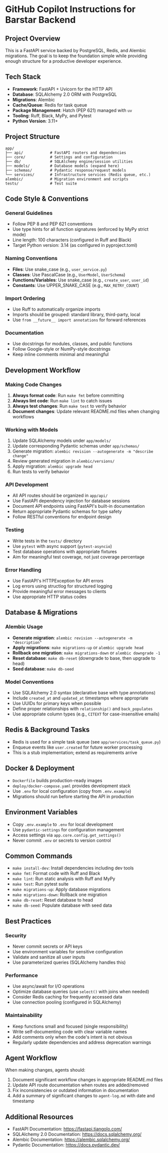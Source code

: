 # GitHub Copilot Instructions for Barstar Backend

## Project Overview
This is a FastAPI service backed by PostgreSQL, Redis, and Alembic migrations. The goal is to keep the foundation simple while providing enough structure for a productive developer experience.

## Tech Stack
- **Framework**: FastAPI + Uvicorn for the HTTP API
- **Database**: SQLAlchemy 2.0 ORM with PostgreSQL
- **Migrations**: Alembic
- **Cache/Queue**: Redis for task queue
- **Package Management**: Hatch (PEP 621) managed with `uv`
- **Tooling**: Ruff, Black, MyPy, and Pytest
- **Python Version**: 3.11+

## Project Structure
```
app/
├── api/            # FastAPI routers and dependencies
├── core/           # Settings and configuration
├── db/             # SQLAlchemy engine/session utilities
├── models/         # Database models (expand here)
├── schemas/        # Pydantic response/request models
└── services/       # Infrastructure services (Redis queue, etc.)
alembic/            # Migration environment and scripts
tests/              # Test suite
```

## Code Style & Conventions

### General Guidelines
- Follow PEP 8 and PEP 621 conventions
- Use type hints for all function signatures (enforced by MyPy strict mode)
- Line length: 100 characters (configured in Ruff and Black)
- Target Python version: 3.14 (as configured in pyproject.toml)

### Naming Conventions
- **Files**: Use snake_case (e.g., `user_service.py`)
- **Classes**: Use PascalCase (e.g., `UserModel`, `UserSchema`)
- **Functions/Variables**: Use snake_case (e.g., `create_user`, `user_id`)
- **Constants**: Use UPPER_SNAKE_CASE (e.g., `MAX_RETRY_COUNT`)

### Import Ordering
- Use Ruff to automatically organize imports
- Imports should be grouped: standard library, third-party, local
- Use `from __future__ import annotations` for forward references

### Documentation
- Use docstrings for modules, classes, and public functions
- Follow Google-style or NumPy-style docstrings
- Keep inline comments minimal and meaningful

## Development Workflow

### Making Code Changes
1. **Always format code**: Run `make fmt` before committing
2. **Always lint code**: Run `make lint` to catch issues
3. **Always test changes**: Run `make test` to verify behavior
4. **Document changes**: Update relevant README.md files when changing workflows

### Working with Models
1. Update SQLAlchemy models under `app/models/`
2. Update corresponding Pydantic schemas under `app/schemas/`
3. Generate migration: `alembic revision --autogenerate -m "describe change"`
4. Review generated migration in `alembic/versions/`
5. Apply migration: `alembic upgrade head`
6. Run tests to verify behavior

### API Development
- All API routes should be organized in `app/api/`
- Use FastAPI dependency injection for database sessions
- Document API endpoints using FastAPI's built-in documentation
- Return appropriate Pydantic schemas for type safety
- Follow RESTful conventions for endpoint design

### Testing
- Write tests in the `tests/` directory
- Use `pytest` with async support (`pytest-asyncio`)
- Test database operations with appropriate fixtures
- Aim for meaningful test coverage, not just coverage percentage

### Error Handling
- Use FastAPI's HTTPException for API errors
- Log errors using structlog for structured logging
- Provide meaningful error messages to clients
- Use appropriate HTTP status codes

## Database & Migrations

### Alembic Usage
- **Generate migration**: `alembic revision --autogenerate -m "description"`
- **Apply migrations**: `make migrations-up` or `alembic upgrade head`
- **Rollback one migration**: `make migrations-down` or `alembic downgrade -1`
- **Reset database**: `make db-reset` (downgrade to base, then upgrade to head)
- **Seed database**: `make db-seed`

### Model Conventions
- Use SQLAlchemy 2.0 syntax (declarative base with type annotations)
- Include `created_at` and `updated_at` timestamps where appropriate
- Use UUIDs for primary keys when possible
- Define proper relationships with `relationship()` and `back_populates`
- Use appropriate column types (e.g., `CITEXT` for case-insensitive emails)

## Redis & Background Tasks
- Redis is used for a simple task queue (see `app/services/task_queue.py`)
- Enqueue events like `user.created` for future worker processing
- This is a stub implementation; extend as requirements arrive

## Docker & Deployment
- `Dockerfile` builds production-ready images
- `deploy/docker-compose.yaml` provides development stack
- Use `.env` for local configuration (copy from `.env.example`)
- Migrations should run before starting the API in production

## Environment Variables
- Copy `.env.example` to `.env` for local development
- Use `pydantic-settings` for configuration management
- Access settings via `app.core.config.get_settings()`
- Never commit `.env` or secrets to version control

## Common Commands
- `make install-dev`: Install dependencies including dev tools
- `make fmt`: Format code with Ruff and Black
- `make lint`: Run static analysis with Ruff and MyPy
- `make test`: Run pytest suite
- `make migrations-up`: Apply database migrations
- `make migrations-down`: Rollback one migration
- `make db-reset`: Reset database to head
- `make db-seed`: Populate database with seed data

## Best Practices

### Security
- Never commit secrets or API keys
- Use environment variables for sensitive configuration
- Validate and sanitize all user inputs
- Use parameterized queries (SQLAlchemy handles this)

### Performance
- Use async/await for I/O operations
- Optimize database queries (use `select()` with joins when needed)
- Consider Redis caching for frequently accessed data
- Use connection pooling (configured in SQLAlchemy)

### Maintainability
- Keep functions small and focused (single responsibility)
- Write self-documenting code with clear variable names
- Add comments only when the code's intent is not obvious
- Regularly update dependencies and address deprecation warnings

## Agent Workflow
When making changes, agents should:
1. Document significant workflow changes in appropriate README.md files
2. Update API route documentation when routes are added/removed
3. Fix inconsistencies or outdated information in documentation
4. Add a summary of significant changes to `agent-log.md` with date and timestamp

## Additional Resources
- FastAPI Documentation: https://fastapi.tiangolo.com/
- SQLAlchemy 2.0 Documentation: https://docs.sqlalchemy.org/
- Alembic Documentation: https://alembic.sqlalchemy.org/
- Pydantic Documentation: https://docs.pydantic.dev/
